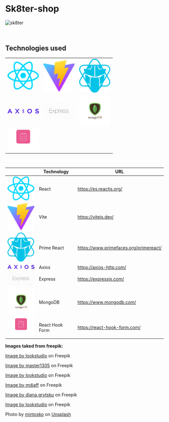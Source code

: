 # Sk8ter-shop

![sk8ter](https://github.com/tobistudio/sk8ter-shop/assets/61714687/676004ce-61cb-4424-a002-c27aff798fda)

<br />

## Technologies used

<table align="center">

  </tr>
    <td>
        <img alt="" src="./public/images/../../src/assets/react.svg" width="100">
    </td>
    <td>
        <img alt="" src="./public/images/../vite.svg" width="100">
    </td>
     <td>
        <img alt="" src="./public/images/primereact-logo.png" width="100">
    </td>
  </tr>

  </tr>
    <td>
        <img alt="" src="./public/images/axios-logo.svg" width="100">
    </td>
    <td>
        <img alt="" src="./public/images/express.png" width="100">
    </td>
     <td>
        <img alt="" src="./public/images/modo-db-logo.jpg" width="100">
    </td>
  </tr>

  </tr>
    <td>
        <img alt="" src="./public/images/react-hook-form.webp" width="100">
    </td>
  </tr>
  </tr>
  </tr>
</table>

<br/>

<div align="center">

|                                                                           | Technology  | URL                                                       |
| ------------------------------------------------------------------------- | ----------- | --------------------------------------------------------- |
| <img alt="" src="./public/images/../../src/assets/react.svg" width="100"> | React       | <a href="URL"> https://es.reactjs.org/</a>                |
| <img alt="" src="./public/vite.svg" width="100">                          | Vite        | <a href="URL"> https://vitejs.dev/</a>                    |
| <img alt="" src="./public/images/primereact-logo.png" width="100">        | Prime React | <a href="URL">https://www.primefaces.org/primereact/ </a> |
| <img alt="" src="./public/images/axios-logo.svg" width="100">             | Axios       | <a href="URL">https://axios-http.com/ </a>                |
| <img alt="" src="./public/images/express.png" width="100">                | Express     | <a href="URL">https://expressjs.com/</a>                  |
| <img alt="" src="./public/images/modo-db-logo.jpg" width="100">           | MongoDB     | <a href="URL">https://www.mongodb.com/</a>                |
| <img alt="" src="./public/images/react-hook-form.webp" width="100">       | React Hook Form    | <a href="URL">https://react-hook-form.com/</a>            |

</div>

**Images taked from freepik:**

<a href="https://www.freepik.com/free-photo/joyful-preteen-kid-with-curly-hair-laughing-camera-studio-shot-carefree-little-girl-isolated-pink-background_12431989.htm#query=child&position=13&from_view=search">Image by lookstudio</a> on Freepik

<a href="https://www.freepik.com/free-photo/asian-teenager-s-portrait-isolated-blue-studio-background-beautiful-female-brunette-model-with-long-hair-concept-human-emotions-facial-expression-sales-ad-happy-winning-bet-concept_12265414.htm#query=teen%20girl&position=2&from_view=search">Image by master1305</a> on Freepik

<a href="https://www.freepik.com/free-photo/front-view-refined-woman-with-black-curly-hair_12860192.htm#page=4&position=19&from_view=author">Image by lookstudio</a> on Freepik

<a href="https://www.freepik.com/free-photo/front-view-cute-boy-white-t-shirt-yellow-jeans-holding-green-skateboard-blue-space_8252507.htm#query=boy&position=1&from_view=search">Image by mdjaff</a> on Freepik

<a href="https://www.freepik.com/free-photo/young-curly-man-with-thumbs-up-isolated-blue-wall_8472689.htm#query=young%20man&position=11&from_view=search">Image by diana.grytsku</a> on Freepik

<a href="https://www.freepik.com/free-photo/curly-funny-male-model-jumping-laughing-joyful-young-man-t-shirt-jeans-dancing_13462326.htm#query=man&position=3&from_view=search">Image by lookstudio</a> on Freepik

Photo by <a href="https://unsplash.com/fr/@mintosko?utm_source=unsplash&utm_medium=referral&utm_content=creditCopyText">mintosko</a> on <a href="https://unsplash.com/photos/Ro0PNXcpCus?utm_source=unsplash&utm_medium=referral&utm_content=creditCopyText">Unsplash</a>
